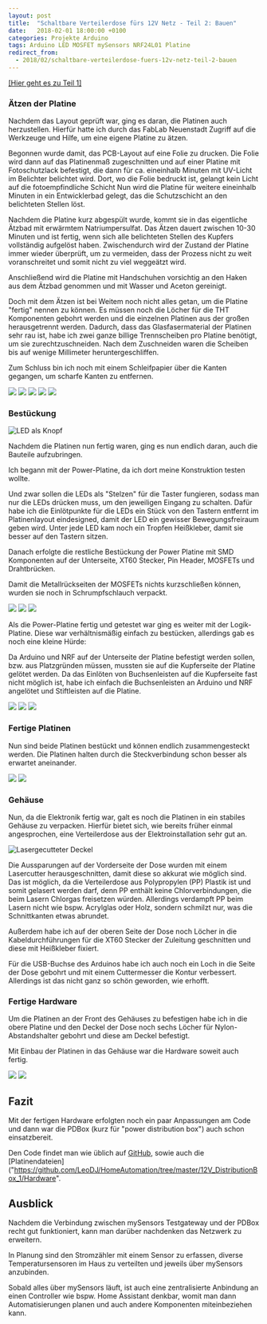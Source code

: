 ```yaml
---
layout: post
title:  "Schaltbare Verteilerdose fürs 12V Netz - Teil 2: Bauen"
date:   2018-02-01 18:00:00 +0100
categories: Projekte Arduino
tags: Arduino LED MOSFET mySensors NRF24L01 Platine
redirect_from:
  - 2018/02/schaltbare-verteilerdose-fuers-12v-netz-teil-2-bauen
---
```


[[Hier geht es zu Teil 1]](/2018/01/schaltbare-verteilerdose-fuers-12v-netz-teil-1-planung/)
### Ätzen der Platine
Nachdem das Layout geprüft war, ging es daran, die Platinen auch herzustellen. Hierfür hatte ich durch das FabLab Neuenstadt Zugriff auf die Werkzeuge und Hilfe, um eine eigene Platine zu ätzen.

<!--more-->

Begonnen wurde damit, das PCB-Layout auf eine Folie zu drucken. Die Folie wird dann auf das Platinenmaß zugeschnitten und auf einer Platine mit Fotoschutzlack befestigt, die dann für ca. eineinhalb Minuten mit UV-Licht im Belichter belichtet wird. Dort, wo die Folie bedruckt ist, gelangt kein Licht auf die fotoempfindliche Schicht Nun wird die Platine für weitere eineinhalb Minuten in ein Entwicklerbad gelegt, das die Schutzschicht an den belichteten Stellen löst.

Nachdem die Platine kurz abgespült wurde, kommt sie in das eigentliche Ätzbad mit erwärmtem Natriumpersulfat. Das Ätzen dauert zwischen 10-30 Minuten und ist fertig, wenn sich alle belichteten Stellen des Kupfers vollständig aufgelöst haben.
Zwischendurch wird der Zustand der Platine immer wieder überprüft, um zu vermeiden, dass der Prozess nicht zu weit voranschreitet und somit nicht zu viel weggeätzt wird.

Anschließend wird die Platine mit Handschuhen vorsichtig an den Haken aus dem Ätzbad genommen und mit Wasser und Aceton gereinigt.

Doch mit dem Ätzen ist bei Weitem noch nicht alles getan, um die Platine "fertig" nennen zu können. Es müssen noch die Löcher für die THT Komponenten gebohrt werden und die einzelnen Platinen aus der großen herausgetrennt werden.
Dadurch, dass das Glasfasermaterial der Platinen sehr rau ist, habe ich zwei ganze billige Trennscheiben pro Platine benötigt, um sie zurechtzuschneiden. Nach dem Zuschneiden waren die Scheiben bis auf wenige Millimeter heruntergeschliffen.

Zum Schluss bin ich noch mit einem Schleifpapier über die Kanten gegangen, um scharfe Kanten zu entfernen.

<!-- gallery -->
![](/uploads/2018-02-01-pdbox-part-2/pcb_folie.jpg)
![](/uploads/2018-02-01-pdbox-part-2/pcb_aetzen.jpg)
![](/uploads/2018-02-01-pdbox-part-2/pcb_geaetzt.jpg)
![](/uploads/2018-02-01-pdbox-part-2/pcb_ausgeschnitten.jpg)
![](/uploads/2018-02-01-pdbox-part-2/chemiekueche.jpg)

### Bestückung
<!-- align right, width 300 -->
![LED als Knopf](/uploads/2018-02-01-pdbox-part-2/led_button.jpg)

Nachdem die Platinen nun fertig waren, ging es nun endlich daran, auch die Bauteile aufzubringen.

Ich begann mit der Power-Platine, da ich dort meine Konstruktion testen wollte.

Und zwar sollen die LEDs als "Stelzen" für die Taster fungieren, sodass man nur die LEDs drücken muss, um den jeweiligen Eingang zu schalten. Dafür habe ich die Einlötpunkte für die LEDs ein Stück von den Tastern entfernt im Platinenlayout eindesigned, damit der LED ein gewisser Bewegungsfreiraum geben wird. Unter jede LED kam noch ein Tropfen Heißkleber, damit sie besser auf den Tastern sitzen.

Danach erfolgte die restliche Bestückung der Power Platine mit SMD Komponenten auf der Unterseite, XT60 Stecker, Pin Header, MOSFETs und Drahtbrücken.

Damit die Metallrückseiten der MOSFETs nichts kurzschließen können, wurden sie noch in Schrumpfschlauch verpackt.

<!-- gallery -->
![](/uploads/2018-02-01-pdbox-part-2/pcb_best_bot.jpg)
![](/uploads/2018-02-01-pdbox-part-2/pcb_best_top.jpg)
![](/uploads/2018-02-01-pdbox-part-2/pcb_best_fet.jpg)

Als die Power-Platine fertig und getestet war ging es weiter mit der Logik-Platine. Diese war verhältnismäßig einfach zu bestücken, allerdings gab es noch eine kleine Hürde:

Da Arduino und NRF auf der Unterseite der Platine befestigt werden sollen, bzw. aus Platzgründen müssen, mussten sie auf die Kupferseite der Platine gelötet werden. Da das Einlöten von Buchsenleisten auf die Kupferseite fast nicht möglich ist, habe ich einfach die Buchsenleisten an Arduino und NRF angelötet und Stiftleisten auf die Platine.

<!-- gallery -->
![](/uploads/2018-02-01-pdbox-part-2/pcb_logic_ardu.jpg)
![](/uploads/2018-02-01-pdbox-part-2/pcb_logic_bot.jpg)
![](/uploads/2018-02-01-pdbox-part-2/pcb_logic_top.jpg)


### Fertige Platinen
Nun sind beide Platinen bestückt und können endlich zusammengesteckt werden. Die Platinen halten durch die Steckverbindung schon besser als erwartet aneinander.

<!-- gallery -->
![](/uploads/2018-02-01-pdbox-part-2/pcb_stack_front.jpg)
![](/uploads/2018-02-01-pdbox-part-2/pcb_stack_side.jpg)

### Gehäuse
Nun, da die Elektronik fertig war, galt es noch die Platinen in ein stabiles Gehäuse zu verpacken. Hierfür bietet sich, wie bereits früher einmal angesprochen, eine Verteilerdose aus der Elektroinstallation sehr gut an.

<!-- align right, width 300 -->
![Lasergecutteter Deckel](/uploads/2018-02-01-pdbox-part-2/deckel.jpg)

Die Aussparungen auf der Vorderseite der Dose wurden mit einem Lasercutter herausgeschnitten, damit diese so akkurat wie möglich sind.
Das ist möglich, da die Verteilerdose aus Polypropylen (PP) Plastik ist und somit gelasert werden darf, denn PP enthält keine Chlorverbindungen, die beim Lasern Chlorgas freisetzen würden.
Allerdings verdampft PP beim Lasern nicht wie bspw. Acrylglas oder Holz, sondern schmilzt nur, was die Schnittkanten etwas abrundet.

Außerdem habe ich auf der oberen Seite der Dose noch Löcher in die Kabeldurchführungen für die XT60 Stecker der Zuleitung geschnitten und diese mit Heißkleber fixiert.

Für die USB-Buchse des Arduinos habe ich auch noch ein Loch in die Seite der Dose gebohrt und mit einem Cuttermesser die Kontur verbessert. Allerdings ist das nicht ganz so schön geworden, wie erhofft.

### Fertige Hardware
Um die Platinen an der Front des Gehäuses zu befestigen habe ich in die obere Platine und den Deckel der Dose noch sechs Löcher für Nylon-Abstandshalter gebohrt und diese am Deckel befestigt.

Mit Einbau der Platinen in das Gehäuse war die Hardware soweit auch fertig.

<!-- gallery -->
![](/uploads/2018-02-01-pdbox-part-2/finished_pcb.jpg)
![](/uploads/2018-02-01-pdbox-part-2/finished.jpg)

## Fazit
Mit der fertigen Hardware erfolgten noch ein paar Anpassungen am Code und dann war die PDBox (kurz für "power distribution box") auch schon einsatzbereit.

Den Code findet man wie üblich auf [GitHub]("https://github.com/LeoDJ/HomeAutomation/tree/master/12V_DistributionBox_1/Software"), sowie auch die [Platinendateien]("https://github.com/LeoDJ/HomeAutomation/tree/master/12V_DistributionBox_1/Hardware".
## Ausblick
Nachdem die Verbindung zwischen mySensors Testgateway und der PDBox recht gut funktioniert, kann man darüber nachdenken das Netzwerk zu erweitern.

In Planung sind den Stromzähler mit einem Sensor zu erfassen, diverse Temperatursensoren im Haus zu verteilten und jeweils über mySensors anzubinden.

Sobald alles über mySensors läuft, ist auch eine zentralisierte Anbindung an einen Controller wie bspw. Home Assistant denkbar, womit man dann Automatisierungen planen und auch andere Komponenten miteinbeziehen kann.
